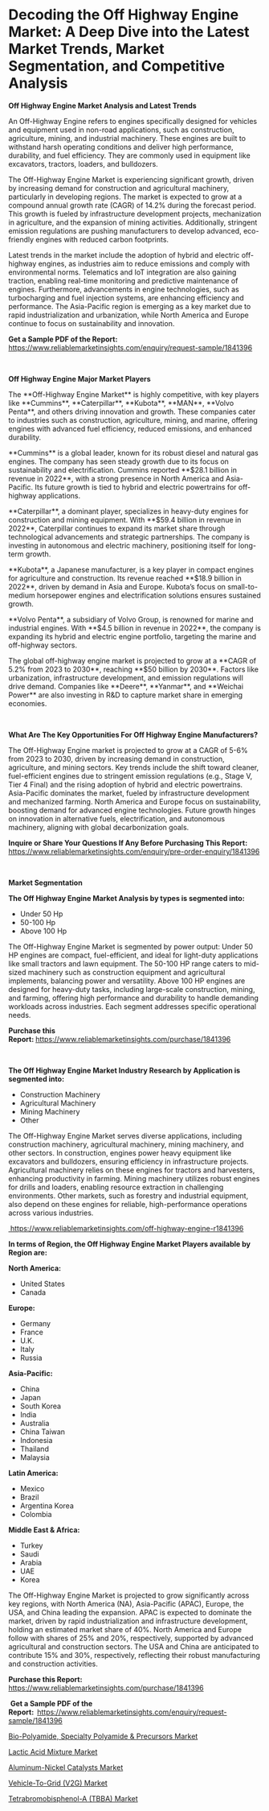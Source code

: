 <p><h1>Decoding the Off Highway Engine Market: A Deep Dive into the Latest Market Trends, Market Segmentation, and Competitive Analysis</h1></p><p><strong>Off Highway Engine Market Analysis and Latest Trends</strong></p>
<p><p>An Off-Highway Engine refers to engines specifically designed for vehicles and equipment used in non-road applications, such as construction, agriculture, mining, and industrial machinery. These engines are built to withstand harsh operating conditions and deliver high performance, durability, and fuel efficiency. They are commonly used in equipment like excavators, tractors, loaders, and bulldozers.</p><p>The Off-Highway Engine Market is experiencing significant growth, driven by increasing demand for construction and agricultural machinery, particularly in developing regions. The market is expected to grow at a compound annual growth rate (CAGR) of 14.2% during the forecast period. This growth is fueled by infrastructure development projects, mechanization in agriculture, and the expansion of mining activities. Additionally, stringent emission regulations are pushing manufacturers to develop advanced, eco-friendly engines with reduced carbon footprints.</p><p>Latest trends in the market include the adoption of hybrid and electric off-highway engines, as industries aim to reduce emissions and comply with environmental norms. Telematics and IoT integration are also gaining traction, enabling real-time monitoring and predictive maintenance of engines. Furthermore, advancements in engine technologies, such as turbocharging and fuel injection systems, are enhancing efficiency and performance. The Asia-Pacific region is emerging as a key market due to rapid industrialization and urbanization, while North America and Europe continue to focus on sustainability and innovation.</p></p>
<p><strong>Get a Sample PDF of the Report:&nbsp;</strong> <a href="https://www.reliablemarketinsights.com/enquiry/request-sample/1841396?utm_campaign=2012&utm_medium=2&utm_source=Github&utm_content=ia&utm_term=22012025&utm_id=off-highway-engine">https://www.reliablemarketinsights.com/enquiry/request-sample/1841396</a></p>
<p>&nbsp;</p>
<p><strong>Off Highway Engine Major Market Players</strong></p>
<p><p>The **Off-Highway Engine Market** is highly competitive, with key players like **Cummins**, **Caterpillar**, **Kubota**, **MAN**, **Volvo Penta**, and others driving innovation and growth. These companies cater to industries such as construction, agriculture, mining, and marine, offering engines with advanced fuel efficiency, reduced emissions, and enhanced durability.</p><p>**Cummins** is a global leader, known for its robust diesel and natural gas engines. The company has seen steady growth due to its focus on sustainability and electrification. Cummins reported **$28.1 billion in revenue in 2022**, with a strong presence in North America and Asia-Pacific. Its future growth is tied to hybrid and electric powertrains for off-highway applications.</p><p>**Caterpillar**, a dominant player, specializes in heavy-duty engines for construction and mining equipment. With **$59.4 billion in revenue in 2022**, Caterpillar continues to expand its market share through technological advancements and strategic partnerships. The company is investing in autonomous and electric machinery, positioning itself for long-term growth.</p><p>**Kubota**, a Japanese manufacturer, is a key player in compact engines for agriculture and construction. Its revenue reached **$18.9 billion in 2022**, driven by demand in Asia and Europe. Kubota’s focus on small-to-medium horsepower engines and electrification solutions ensures sustained growth.</p><p>**Volvo Penta**, a subsidiary of Volvo Group, is renowned for marine and industrial engines. With **$4.5 billion in revenue in 2022**, the company is expanding its hybrid and electric engine portfolio, targeting the marine and off-highway sectors.</p><p>The global off-highway engine market is projected to grow at a **CAGR of 5.2% from 2023 to 2030**, reaching **$50 billion by 2030**. Factors like urbanization, infrastructure development, and emission regulations will drive demand. Companies like **Deere**, **Yanmar**, and **Weichai Power** are also investing in R&D to capture market share in emerging economies.</p></p>
<p>&nbsp;</p>
<p><strong>What Are The Key Opportunities For Off Highway Engine Manufacturers?</strong></p>
<p><p>The Off-Highway Engine market is projected to grow at a CAGR of 5-6% from 2023 to 2030, driven by increasing demand in construction, agriculture, and mining sectors. Key trends include the shift toward cleaner, fuel-efficient engines due to stringent emission regulations (e.g., Stage V, Tier 4 Final) and the rising adoption of hybrid and electric powertrains. Asia-Pacific dominates the market, fueled by infrastructure development and mechanized farming. North America and Europe focus on sustainability, boosting demand for advanced engine technologies. Future growth hinges on innovation in alternative fuels, electrification, and autonomous machinery, aligning with global decarbonization goals.</p></p>
<p><strong>Inquire or Share Your Questions If Any Before Purchasing This Report:</strong> <a href="https://www.reliablemarketinsights.com/enquiry/pre-order-enquiry/1841396?utm_campaign=2012&utm_medium=2&utm_source=Github&utm_content=ia&utm_term=22012025&utm_id=off-highway-engine">https://www.reliablemarketinsights.com/enquiry/pre-order-enquiry/1841396</a></p>
<p>&nbsp;</p>
<p><strong>Market Segmentation</strong></p>
<p><strong>The Off Highway Engine Market Analysis by types is segmented into:</strong></p>
<p><ul><li>Under 50 Hp</li><li>50-100 Hp</li><li>Above 100 Hp</li></ul></p>
<p><p>The Off-Highway Engine Market is segmented by power output: Under 50 HP engines are compact, fuel-efficient, and ideal for light-duty applications like small tractors and lawn equipment. The 50-100 HP range caters to mid-sized machinery such as construction equipment and agricultural implements, balancing power and versatility. Above 100 HP engines are designed for heavy-duty tasks, including large-scale construction, mining, and farming, offering high performance and durability to handle demanding workloads across industries. Each segment addresses specific operational needs.</p></p>
<p><strong>Purchase this Report:&nbsp;</strong><a href="https://www.reliablemarketinsights.com/purchase/1841396?utm_campaign=2012&utm_medium=2&utm_source=Github&utm_content=ia&utm_term=22012025&utm_id=off-highway-engine">https://www.reliablemarketinsights.com/purchase/1841396</a></p>
<p>&nbsp;</p>
<p><strong>The Off Highway Engine Market Industry Research by Application is segmented into:</strong></p>
<p><ul><li>Construction Machinery</li><li>Agricultural Machinery</li><li>Mining Machinery</li><li>Other</li></ul></p>
<p><p>The Off-Highway Engine Market serves diverse applications, including construction machinery, agricultural machinery, mining machinery, and other sectors. In construction, engines power heavy equipment like excavators and bulldozers, ensuring efficiency in infrastructure projects. Agricultural machinery relies on these engines for tractors and harvesters, enhancing productivity in farming. Mining machinery utilizes robust engines for drills and loaders, enabling resource extraction in challenging environments. Other markets, such as forestry and industrial equipment, also depend on these engines for reliable, high-performance operations across various industries.</p></p>
<p><a href="https://www.reliablemarketinsights.com/off-highway-engine-r1841396?utm_campaign=2012&utm_medium=2&utm_source=Github&utm_content=ia&utm_term=22012025&utm_id=off-highway-engine">&nbsp;https://www.reliablemarketinsights.com/off-highway-engine-r1841396</a></p>
<p><strong>In terms of Region, the Off Highway Engine Market Players available by Region are:</strong></p>
<p>
    <p> <strong> North America: </strong>
        <ul>
            <li>United States</li>
            <li>Canada</li>
        </ul>
        </p> 
    <p> <strong> Europe: </strong>
        <ul>
            <li>Germany</li>
            <li>France</li>
            <li>U.K.</li>
            <li>Italy</li>
            <li>Russia</li>
        </ul>
        </p> 
    <p> <strong> Asia-Pacific: </strong>
        <ul>
            <li>China</li>
            <li>Japan</li>
            <li>South Korea</li>
            <li>India</li>
            <li>Australia</li>
            <li>China Taiwan</li>
            <li>Indonesia</li>
            <li>Thailand</li>
            <li>Malaysia</li>
        </ul>
        </p> 
    <p> <strong> Latin America: </strong>
        <ul>
            <li>Mexico</li>
            <li>Brazil</li>
            <li>Argentina Korea</li>
            <li>Colombia</li>
        </ul>
        </p> 
    <p> <strong> Middle East & Africa: </strong>
        <ul>
            <li>Turkey</li>
            <li>Saudi</li>
            <li>Arabia</li>
            <li>UAE</li>
            <li>Korea</li>
        </ul>
    </p>
    </p>
<p><p>The Off-Highway Engine Market is projected to grow significantly across key regions, with North America (NA), Asia-Pacific (APAC), Europe, the USA, and China leading the expansion. APAC is expected to dominate the market, driven by rapid industrialization and infrastructure development, holding an estimated market share of 40%. North America and Europe follow with shares of 25% and 20%, respectively, supported by advanced agricultural and construction sectors. The USA and China are anticipated to contribute 15% and 30%, respectively, reflecting their robust manufacturing and construction activities.</p></p>
<p><strong>Purchase this Report: </strong><a href="https://www.reliablemarketinsights.com/purchase/1841396?utm_campaign=2012&utm_medium=2&utm_source=Github&utm_content=ia&utm_term=22012025&utm_id=off-highway-engine">https://www.reliablemarketinsights.com/purchase/1841396</a></p>
<p>&nbsp;<strong>Get a Sample PDF of the Report:&nbsp;&nbsp;</strong><a href="https://www.reliablemarketinsights.com/enquiry/request-sample/1841396?utm_campaign=2012&utm_medium=2&utm_source=Github&utm_content=ia&utm_term=22012025&utm_id=off-highway-engine">https://www.reliablemarketinsights.com/enquiry/request-sample/1841396</a></p>
<p><strong></strong></p>
<p><p><a href="https://www.linkedin.com/pulse/decoding-bio-polyamide-specialty-polyamide-precursors-pemjc?utm_campaign=2012&utm_medium=2&utm_source=Github&utm_content=ia&utm_term=22012025&utm_id=off-highway-engine">Bio-Polyamide, Specialty Polyamide & Precursors Market</a></p><p><a href="https://www.linkedin.com/pulse/whats-fueling-lactic-acid-mixture-markets-growth-104-cagr-t1lmf?utm_campaign=2012&utm_medium=2&utm_source=Github&utm_content=ia&utm_term=22012025&utm_id=off-highway-engine">Lactic Acid Mixture Market</a></p><p><a href="https://www.linkedin.com/pulse/comprehensive-aluminum-nickel-catalysts-market-report-dxdoc?utm_campaign=2012&utm_medium=2&utm_source=Github&utm_content=ia&utm_term=22012025&utm_id=off-highway-engine">Aluminum-Nickel Catalysts Market</a></p><p><a href="https://www.linkedin.com/pulse/research-report-value-market-segmentation-share-analysis-hnifc?utm_campaign=2012&utm_medium=2&utm_source=Github&utm_content=ia&utm_term=22012025&utm_id=off-highway-engine">Vehicle-To-Grid (V2G) Market</a></p><p><a href="https://www.linkedin.com/pulse/projected-growth-revenue-tetrabromobisphenol-a-tbba-market-or6pf?utm_campaign=2012&utm_medium=2&utm_source=Github&utm_content=ia&utm_term=22012025&utm_id=off-highway-engine">Tetrabromobisphenol-A (TBBA) Market</a></p></p>